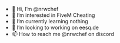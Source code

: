 - 👋 Hi, I’m @nrwchef
- 👀 I’m interested in FiveM Cheating
- 🌱 I’m currently learning nothing
- 💞️ I’m looking to working on eesq.de 
- 📫 How to reach me @nrwchef on discord
